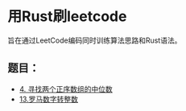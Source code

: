 # 用Rust刷leetcode

旨在通过LeetCode编码同时训练算法思路和Rust语法。

## 题目：

- [4. 寻找两个正序数组的中位数](./findMedianSortedArrays.md)
- [13.罗马数字转整数](./romanToInt.md)